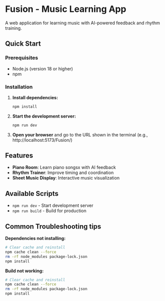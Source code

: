 # Fusion - Music Learning App

A web application for learning music with AI-powered feedback and rhythm training.

## Quick Start

### Prerequisites
- Node.js (version 18 or higher)
- npm

### Installation

1. **Install dependencies:**
   ```bash
   npm install
   ```

2. **Start the development server:**
   ```bash
   npm run dev
   ```

3. **Open your browser** and go to the URL shown in the terminal (e.g., http://localhost:5173/Fusion/)

## Features

- **Piano Room**: Learn piano songsx with AI feedback
- **Rhythm Trainer**: Improve timing and coordination
- **Sheet Music Display**: Interactive music visualization

## Available Scripts

- `npm run dev` - Start development server
- `npm run build` - Build for production

## Common Troubleshooting tips 

**Dependencies not installing:**
```bash
# Clear cache and reinstall
npm cache clean --force
rm -rf node_modules package-lock.json
npm install
```
**Build not working:**
```bash
# Clear cache and reinstall
npm cache clean --force
rm -rf node_modules package-lock.json
npm install
```